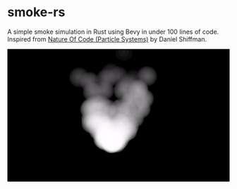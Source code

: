 # smoke-rs
A simple smoke simulation in Rust using Bevy in under 100 lines of code. Inspired from [Nature Of Code (Particle Systems)](https://natureofcode.com/book/chapter-4-particle-systems/) by Daniel Shiffman.  

![smoke-sim.gif](./assets/smoke-sim.gif)